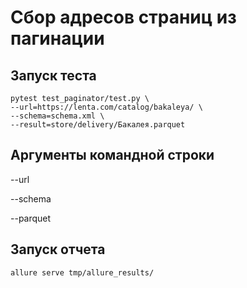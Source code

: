 # Сбор адресов страниц из пагинации

## Запуск теста

```shell
pytest test_paginator/test.py \
--url=https://lenta.com/catalog/bakaleya/ \
--schema=schema.xml \
--result=store/delivery/Бакалея.parquet
```

## Аргументы командной строки

--url

--schema

--parquet

## Запуск отчета

```shell
allure serve tmp/allure_results/
```
